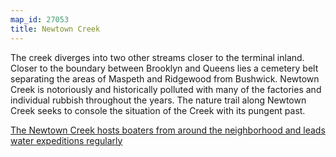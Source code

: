 ```yaml
---
map_id: 27053
title: Newtown Creek
---
```

The creek diverges into two other streams closer to the terminal inland. Closer to the boundary between Brooklyn and Queens lies a cemetery belt separating the areas of Maspeth and Ridgewood from Bushwick. Newtown Creek is notoriously and historically polluted with many of the factories and individual rubbish throughout the years. The nature trail along Newtown Creek seeks to console the situation of the Creek with its pungent past.

[The Newtown Creek hosts boaters from around the neighborhood and leads water expeditions regularly](http://northbrooklynboatclub.org/about/)
